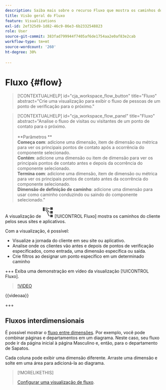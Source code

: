 ```yaml
---
description: Saiba mais sobre o recurso Fluxo que mostra os caminhos do cliente pelos seus sites e aplicativos.
title: Visão geral do Fluxo
feature: Visualizations
exl-id: 2ef325d9-1d82-46c9-86e3-6b2332548823
role: User
source-git-commit: 383fad799944f7405af6de1754aa2e0af83e2cab
workflow-type: tm+mt
source-wordcount: '260'
ht-degree: 30%

---
```


# Fluxo {#flow}

<!-- markdownlint-disable MD034 -->

>[!CONTEXTUALHELP]
>id="cja_workspace_flow_button"
>title="Fluxo"
>abstract="Crie uma visualização para exibir o fluxo de pessoas de um ponto de verificação para o próximo."

>[!CONTEXTUALHELP]
>id="cja_workspace_flow_panel"
>title="Fluxo"
>abstract="Analise o fluxo de visitas ou visitantes de um ponto de contato para o próximo.<br/><br/>**Parâmetros **<br/>**Começa com**: adicione uma dimensão, item de dimensão ou métrica para ver os principais pontos de contato após a ocorrência do componente selecionado.<br/>**Contém**: adicione uma dimensão ou item de dimensão para ver os principais pontos de contato antes e depois da ocorrência do componente selecionado.<br/>**Termina com**: adicione uma dimensão, item de dimensão ou métrica para ver os principais pontos de contato antes da ocorrência do componente selecionado.<br/>**Dimensão de definição de caminho**: adicione uma dimensão para usar como caminho conduzindo ou saindo do componente selecionado."

<!-- markdownlint-enable MD034 -->



A visualização de ![GraphPathing](/help/assets/icons/GraphPathing.svg) [!UICONTROL Fluxo] mostra os caminhos do cliente pelos seus sites e aplicativos.

Com a visualização, é possível:

* Visualize a jornada do cliente em seu site ou aplicativo.
* Analise onde os clientes vão antes e depois de pontos de verificação especificados, como entrada, uma dimensão específica ou saída.
* Crie filtros ao designar um ponto específico em um determinado caminho

+++ Exiba uma demonstração em vídeo da visualização [!UICONTROL Fluxo].

>[!VIDEO](https://video.tv.adobe.com/v/346063/?quality=12)

{{videoaa}}

+++

## Fluxos interdimensionais

É possível mostrar o [fluxo entre dimensões](/help/analysis-workspace/visualizations/c-flow/multi-dimensional-flow.md). Por exemplo, você pode combinar páginas e departamentos em um diagrama. Neste caso, seu fluxo pode ir da página inicial à página Masculino e, então, para o departamento de Sapatos.

Cada coluna pode exibir uma dimensão diferente. Arraste uma dimensão e solte em uma área para adicioná-la ao diagrama.

>[!MORELIKETHIS]
>
>[Configurar uma visualização de fluxo](/help/analysis-workspace/visualizations/c-flow/create-flow.md).
>

